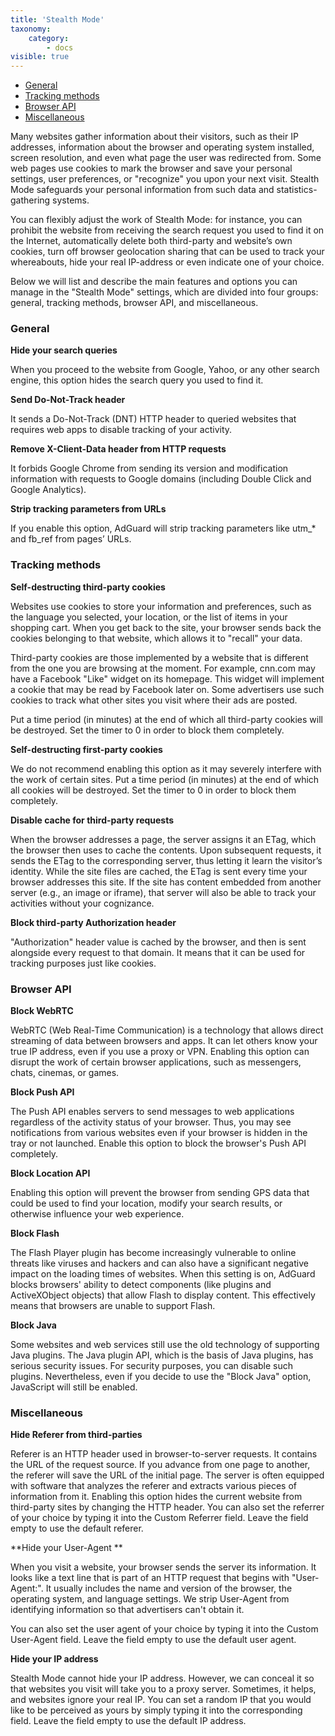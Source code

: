 ```yaml
---
title: 'Stealth Mode'
taxonomy:
    category:
        - docs
visible: true
---
```


* [General](#general)
* [Tracking methods](#methods)
* [Browser API](#browser-api)
* [Miscellaneous](#miscellaneous)

Many websites gather information about their visitors, such as their IP addresses, information about the browser and operating system installed, screen resolution, and even what page the user was redirected from. Some web pages use cookies to mark the browser and save your personal settings, user preferences, or "recognize" you upon your next visit. Stealth Mode safeguards your personal information from such data and statistics-gathering systems.

You can flexibly adjust the work of Stealth Mode: for instance, you can prohibit the website from receiving the search request you used to find it on the Internet, automatically delete both third-party and website’s own cookies, turn off browser geolocation sharing that can be used to track your whereabouts, hide your real IP-address or even indicate one of your choice.

Below we will list and describe the main features and options you can manage in the "Stealth Mode" settings, which are divided into four groups: general, tracking methods, browser API, and miscellaneous. 

<a name="general"></a>

### General

**Hide your search queries**

When you proceed to the website from Google, Yahoo, or any other search engine, this option hides the search query you used to find it.

**Send Do-Not-Track header**

It sends a Do-Not-Track (DNT) HTTP header to queried websites that requires web apps to disable tracking of your activity.

**Remove X-Client-Data header from HTTP requests**

It forbids Google Chrome from sending its version and modification information with requests to Google domains (including Double Click and Google Analytics).

**Strip tracking parameters from URLs**

If you enable this option, AdGuard will strip tracking parameters like utm_* and fb_ref from pages’ URLs.

<a name="methods"></a>

### Tracking methods

**Self-destructing third-party cookies**

Websites use cookies to store your information and preferences, such as the language you selected, your location, or the list of items in your shopping cart. When you get back to the site, your browser sends back the cookies belonging to that website, which allows it to "recall" your data.

Third-party cookies are those implemented by a website that is different from the one you are browsing at the moment. For example, cnn.com may have a Facebook "Like" widget on its homepage. This widget will implement a cookie that may be read by Facebook later on. Some advertisers use such cookies to track what other sites you visit where their ads are posted.

Put a time period (in minutes) at the end of which all third-party cookies will be destroyed. Set the timer to 0 in order to block them completely.

**Self-destructing first-party cookies**

We do not recommend enabling this option as it may severely interfere with the work of certain sites.
Put a time period (in minutes) at the end of which all cookies will be destroyed. Set the timer to 0 in order to block them completely.

**Disable cache for third-party requests**

When the browser addresses a page, the server assigns it an ETag, which the browser then uses to cache the contents. Upon subsequent requests, it sends the ETag to the corresponding server, thus letting it learn the visitor’s identity. While the site files are cached, the ETag is sent every time your browser addresses this site. If the site has content embedded from another server (e.g., an image or iframe), that server will also be able to track your activities without your cognizance.

**Block third-party Authorization header**

"Authorization" header value is cached by the browser, and then is sent alongside every request to that domain. It means that it can be used for tracking purposes just like cookies.
    
<a name="browser-api"></a>

### Browser API

**Block WebRTC**

WebRTC (Web Real-Time Communication) is a technology that allows direct streaming of data between browsers and apps. It can let others know your true IP address, even if you use a proxy or VPN.
Enabling this option can disrupt the work of certain browser applications, such as messengers, chats, cinemas, or games.

**Block Push API**

The Push API enables servers to send messages to web applications regardless of the activity status of your browser. Thus, you may see notifications from various websites even if your browser is hidden in the tray or not launched. Enable this option to block the browser's Push API completely.

**Block Location API**

Enabling this option will prevent the browser from sending GPS data that could be used to find your location, modify your search results, or otherwise influence your web experience.

**Block Flash**

The Flash Player plugin has become increasingly vulnerable to online threats like viruses and hackers and can also have a significant negative impact on the loading times of websites. When this setting is on, AdGuard blocks browsers' ability to detect components (like plugins and ActiveXObject objects) that allow Flash to display content. This effectively means that browsers are unable to support Flash.

**Block Java**

Some websites and web services still use the old technology of supporting Java plugins. The Java plugin API, which is the basis of Java plugins, has serious security issues. For security purposes, you can disable such plugins. Nevertheless, even if you decide to use the "Block Java" option, JavaScript will still be enabled.

<a name="miscellaneous"></a>

### Miscellaneous


**Hide Referer from third-parties**

Referer is an HTTP header used in browser-to-server requests. It contains the URL of the request source. If you advance from one page to another, the referer will save the URL of the initial page. The server is often equipped with software that analyzes the referer and extracts various pieces of information from it. Enabling this option hides the current website from third-party sites by changing the HTTP header.
You can also set the referrer of your choice by typing it into the Custom Referrer field. Leave the field empty to use the default referer.

**Hide your User-Agent **

When you visit a website, your browser sends the server its information. It looks like a text line that is part of an HTTP request that begins with "User-Agent:". It usually includes the name and version of the browser, the operating system, and language settings. We strip User-Agent from identifying information so that advertisers can't obtain it.

You can also set the user agent of your choice by typing it into the Custom User-Agent field. Leave the field empty to use the default user agent.

**Hide your IP address**

Stealth Mode cannot hide your IP address. However, we can conceal it so that websites you visit will take you to a proxy server. Sometimes, it helps, and websites ignore your real IP.
You can set a random IP that you would like to be perceived as yours by simply typing it into the corresponding field. Leave the field empty to use the default IP address.
